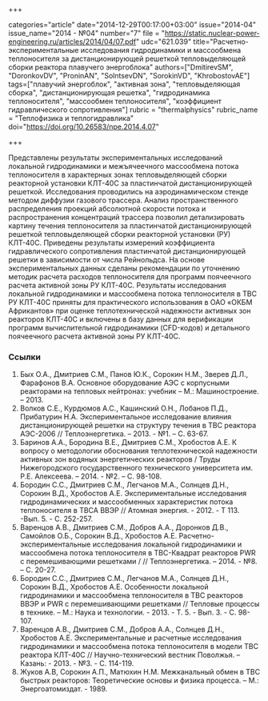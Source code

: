 +++

categories="article"
date="2014-12-29T00:17:00+03:00"
issue="2014-04"
issue_name="2014 - №04"
number="7"
file = "https://static.nuclear-power-engineering.ru/articles/2014/04/07.pdf"
udc="621.039"
title="Расчетно-экспериментальные исследования гидродинамики и массообмена теплоносителя за дистанционирующей решеткой тепловыделяющей сборки реактора плавучего энергоблока"
authors=["DmitirevSM", "DoronkovDV", "ProninAN", "SolntsevDN", "SorokinVD", "KhrobostovAE"]
tags=["плавучий энергоблок", "активная зона", "тепловыделяющая сборка", "дистанционирующая решетка", "гидродинамика теплоносителя", "массообмен теплоносителя", "коэффициент гидравлического сопротивления"]
rubric = "thermalphysics"
rubric_name = "Теплофизика и теплогидравлика"
doi="https://doi.org/10.26583/npe.2014.4.07"

+++

Представлены результаты экспериментальных исследований локальной гидродинамики и межъячеечного массообмена потока теплоносителя в характерных зонах тепловыделяющей сборки реакторной установки КЛТ-40С за пластинчатой дистанционирующей решеткой. Исследования проводились на аэродинамическом стенде методом диффузии газового трассера. Анализ пространственного распределения проекций абсолютной скорости потока и распространения концентраций трассера позволил детализировать картину течения теплоносителя за пластинчатой дистанционирующей решеткой тепловыделяющей сборки реакторной установки (РУ) КЛТ-40С. Приведены результаты измерений коэффициента гидравлического сопротивления пластинчатой дистанционирующей решетки в зависимости от числа Рейнольдса. На основе экспериментальных данных сделаны рекомендации по уточнению методик расчета расходов теплоносителя для программ поячеечного расчета активной зоны РУ КЛТ-40С. Результаты исследования локальной гидродинамики и массообмена потока теплоносителя в ТВС РУ КЛТ-40С приняты для практического использования в ОАО «ОКБМ Африкантов» при оценке теплотехнической надежности активных зон реакторов КЛТ-40С и включены в базу данных для верификации программ вычислительной гидродинамики (CFD-кодов) и детального поячеечного расчета активной зоны РУ КЛТ-40С.

### Ссылки

1. Бых О.А., Дмитриев С.М., Панов Ю.К., Сорокин Н.М., Зверев Д.Л., Фарафонов В.А. Основное оборудование АЭС с корпусными реакторами на тепловых нейтронах: учебник – М.: Машиностроение. – 2013.
2. Волков С.Е., Курдюмов А.С., Кашинский О.Н., Лобанов П.Д., Прибатурин Н.А. Экспериментальное исследование влияния дистанционирующей решетки на структуру течения в ТВС реактора АЭС-2006 // Теплоэнергетика. – 2013. - №1. – С. 63-67.
3. Баринов А.А., Бородина В.Е., Дмитриев С.М., Хробостов А.Е. К вопросу о методологии обоснования теплотехнической надежности активных зон водяных энергетических реакторов / Труды Нижегородского государственного технического университета им. Р.Е. Алексеева. – 2014. - №2. – С. 98-108.
4. Бородин С.С., Дмитриев С.М., Легчанов М.А., Солнцев Д.Н., Сорокин В.Д., Хробостов А.Е. Экспериментальные исследования гидродинамических и массообменных характеристик потока теплоносителя в ТВСА ВВЭР // Атомная энергия. - 2012. - Т 113. -Вып. 5. - С. 252-257.
5. Варенцов А.В., Дмитриев С.М., Добров А.А., Доронков Д.В., Самойлов О.Б., Сорокин В.Д., Хробостов А.Е. Расчетно-экспериментальные исследования локальной гидродинамики и массообмена потока теплоносителя в ТВС-Квадрат реакторов PWR с перемешивающими решетками / // Теплоэнергетика. – 2014. - №8. – С. 20-27.
6. Бородин С.С., Дмитриев С.М., Легчанов М.А., Солнцев Д.Н., Сорокин В.Д., Хробостов А.Е. Особенности локальной гидродинамики и массообмена теплоносителя в ТВС реакторов ВВЭР и PWR с перемешивающими решетками // Тепловые процессы в технике. – М.: Наука и технологии. - 2013. - Т. 5. - Вып. 3. - С. 98-107.
7. Варенцов А.В., Дмитриев С.М., Добров А.А., Солнцев Д.Н., Хробостов А.Е. Экспериментальные и расчетные исследования гидродинамики и массообмена потока теплоносителя в модели ТВС реактора КЛТ-40С // Научно-технический вестник Поволжья. – Казань: - 2013. - №3. - С. 114-119.
8. Жуков А.В, Сорокин А.П., Матюхин Н.М. Межканальный обмен в ТВС быстрых реакторов: Теоретические основы и физика процесса. – М.: Энергоатомиздат. - 1989.